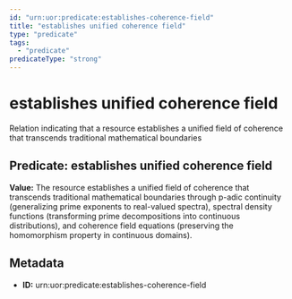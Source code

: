 ```yaml
---
id: "urn:uor:predicate:establishes-coherence-field"
title: "establishes unified coherence field"
type: "predicate"
tags:
  - "predicate"
predicateType: "strong"
---
```


# establishes unified coherence field

Relation indicating that a resource establishes a unified field of coherence that transcends traditional mathematical boundaries

## Predicate: establishes unified coherence field

**Value:** The resource establishes a unified field of coherence that transcends traditional mathematical boundaries through p-adic continuity (generalizing prime exponents to real-valued spectra), spectral density functions (transforming prime decompositions into continuous distributions), and coherence field equations (preserving the homomorphism property in continuous domains).

## Metadata

- **ID:** urn:uor:predicate:establishes-coherence-field
